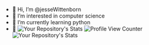 - 👋 Hi, I’m @jesseWittenborn
- 👀 I’m interested in computer science
- 🌱 I’m currently learning python
- 💞️ 
![Your Repository's Stats](https://github-readme-stats.vercel.app/api/top-langs/?username=jesseWittenborn&theme=blue-green) ![Profile View Counter](https://komarev.com/ghpvc/?username=jesseWittenborn) ![Your Repository's Stats](https://github-readme-stats.vercel.app/api?username=jesseWittenborn&show_icons=true)
